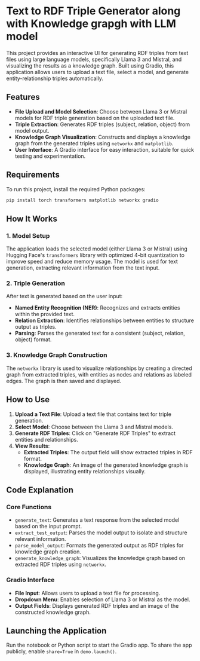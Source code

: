 # Text to RDF Triple Generator along with Knowledge grapgh with LLM model

This project provides an interactive UI for generating RDF triples from text files using large language models, specifically Llama 3 and Mistral, and visualizing the results as a knowledge graph. Built using Gradio, this application allows users to upload a text file, select a model, and generate entity-relationship triples automatically.

## Features

- **File Upload and Model Selection**: Choose between Llama 3 or Mistral models for RDF triple generation based on the uploaded text file.
- **Triple Extraction**: Generates RDF triples (subject, relation, object) from model output.
- **Knowledge Graph Visualization**: Constructs and displays a knowledge graph from the generated triples using `networkx` and `matplotlib`.
- **User Interface**: A Gradio interface for easy interaction, suitable for quick testing and experimentation.

## Requirements

To run this project, install the required Python packages:
```bash
pip install torch transformers matplotlib networkx gradio
```

## How It Works

### 1. Model Setup

The application loads the selected model (either Llama 3 or Mistral) using Hugging Face's `transformers` library with optimized 4-bit quantization to improve speed and reduce memory usage. The model is used for text generation, extracting relevant information from the text input.

### 2. Triple Generation

After text is generated based on the user input:
- **Named Entity Recognition (NER)**: Recognizes and extracts entities within the provided text.
- **Relation Extraction**: Identifies relationships between entities to structure output as triples.
- **Parsing**: Parses the generated text for a consistent (subject, relation, object) format.

### 3. Knowledge Graph Construction

The `networkx` library is used to visualize relationships by creating a directed graph from extracted triples, with entities as nodes and relations as labeled edges. The graph is then saved and displayed.

## How to Use

1. **Upload a Text File**: Upload a text file that contains text for triple generation.
2. **Select Model**: Choose between the Llama 3 and Mistral models.
3. **Generate RDF Triples**: Click on "Generate RDF Triples" to extract entities and relationships.
4. **View Results**:
   - **Extracted Triples**: The output field will show extracted triples in RDF format.
   - **Knowledge Graph**: An image of the generated knowledge graph is displayed, illustrating entity relationships visually.

## Code Explanation

### Core Functions

- `generate_text`: Generates a text response from the selected model based on the input prompt.
- `extract_test_output`: Parses the model output to isolate and structure relevant information.
- `parse_model_output`: Formats the generated output as RDF triples for knowledge graph creation.
- `generate_knowledge_graph`: Visualizes the knowledge graph based on extracted RDF triples using `networkx`.

### Gradio Interface

- **File Input**: Allows users to upload a text file for processing.
- **Dropdown Menu**: Enables selection of Llama 3 or Mistral as the model.
- **Output Fields**: Displays generated RDF triples and an image of the constructed knowledge graph.

## Launching the Application

Run the notebook or Python script to start the Gradio app. To share the app publicly, enable `share=True` in `demo.launch()`.
